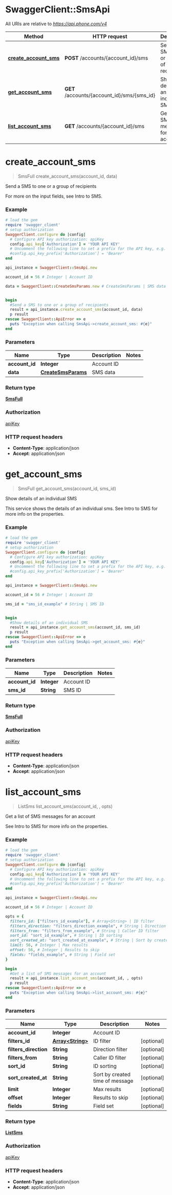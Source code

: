 # SwaggerClient::SmsApi

All URIs are relative to *https://api.phone.com/v4*

Method | HTTP request | Description
------------- | ------------- | -------------
[**create_account_sms**](SmsApi.md#create_account_sms) | **POST** /accounts/{account_id}/sms | Send a SMS to one or a group of recipients
[**get_account_sms**](SmsApi.md#get_account_sms) | **GET** /accounts/{account_id}/sms/{sms_id} | Show details of an individual SMS
[**list_account_sms**](SmsApi.md#list_account_sms) | **GET** /accounts/{account_id}/sms | Get a list of SMS messages for an account


# **create_account_sms**
> SmsFull create_account_sms(account_id, data)

Send a SMS to one or a group of recipients

For more on the input fields, see Intro to SMS.

### Example
```ruby
# load the gem
require 'swagger_client'
# setup authorization
SwaggerClient.configure do |config|
  # Configure API key authorization: apiKey
  config.api_key['Authorization'] = 'YOUR API KEY'
  # Uncomment the following line to set a prefix for the API key, e.g. 'Bearer' (defaults to nil)
  #config.api_key_prefix['Authorization'] = 'Bearer'
end

api_instance = SwaggerClient::SmsApi.new

account_id = 56 # Integer | Account ID

data = SwaggerClient::CreateSmsParams.new # CreateSmsParams | SMS data


begin
  #Send a SMS to one or a group of recipients
  result = api_instance.create_account_sms(account_id, data)
  p result
rescue SwaggerClient::ApiError => e
  puts "Exception when calling SmsApi->create_account_sms: #{e}"
end
```

### Parameters

Name | Type | Description  | Notes
------------- | ------------- | ------------- | -------------
 **account_id** | **Integer**| Account ID | 
 **data** | [**CreateSmsParams**](CreateSmsParams.md)| SMS data | 

### Return type

[**SmsFull**](SmsFull.md)

### Authorization

[apiKey](../README.md#apiKey)

### HTTP request headers

 - **Content-Type**: application/json
 - **Accept**: application/json



# **get_account_sms**
> SmsFull get_account_sms(account_id, sms_id)

Show details of an individual SMS

This service shows the details of an individual sms. See Intro to SMS for more info on the properties.

### Example
```ruby
# load the gem
require 'swagger_client'
# setup authorization
SwaggerClient.configure do |config|
  # Configure API key authorization: apiKey
  config.api_key['Authorization'] = 'YOUR API KEY'
  # Uncomment the following line to set a prefix for the API key, e.g. 'Bearer' (defaults to nil)
  #config.api_key_prefix['Authorization'] = 'Bearer'
end

api_instance = SwaggerClient::SmsApi.new

account_id = 56 # Integer | Account ID

sms_id = "sms_id_example" # String | SMS ID


begin
  #Show details of an individual SMS
  result = api_instance.get_account_sms(account_id, sms_id)
  p result
rescue SwaggerClient::ApiError => e
  puts "Exception when calling SmsApi->get_account_sms: #{e}"
end
```

### Parameters

Name | Type | Description  | Notes
------------- | ------------- | ------------- | -------------
 **account_id** | **Integer**| Account ID | 
 **sms_id** | **String**| SMS ID | 

### Return type

[**SmsFull**](SmsFull.md)

### Authorization

[apiKey](../README.md#apiKey)

### HTTP request headers

 - **Content-Type**: application/json
 - **Accept**: application/json



# **list_account_sms**
> ListSms list_account_sms(account_id, , opts)

Get a list of SMS messages for an account

See Intro to SMS for more info on the properties.

### Example
```ruby
# load the gem
require 'swagger_client'
# setup authorization
SwaggerClient.configure do |config|
  # Configure API key authorization: apiKey
  config.api_key['Authorization'] = 'YOUR API KEY'
  # Uncomment the following line to set a prefix for the API key, e.g. 'Bearer' (defaults to nil)
  #config.api_key_prefix['Authorization'] = 'Bearer'
end

api_instance = SwaggerClient::SmsApi.new

account_id = 56 # Integer | Account ID

opts = { 
  filters_id: ["filters_id_example"], # Array<String> | ID filter
  filters_direction: "filters_direction_example", # String | Direction filter
  filters_from: "filters_from_example", # String | Caller ID filter
  sort_id: "sort_id_example", # String | ID sorting
  sort_created_at: "sort_created_at_example", # String | Sort by created time of message
  limit: 56, # Integer | Max results
  offset: 56, # Integer | Results to skip
  fields: "fields_example", # String | Field set
}

begin
  #Get a list of SMS messages for an account
  result = api_instance.list_account_sms(account_id, , opts)
  p result
rescue SwaggerClient::ApiError => e
  puts "Exception when calling SmsApi->list_account_sms: #{e}"
end
```

### Parameters

Name | Type | Description  | Notes
------------- | ------------- | ------------- | -------------
 **account_id** | **Integer**| Account ID | 
 **filters_id** | [**Array&lt;String&gt;**](String.md)| ID filter | [optional] 
 **filters_direction** | **String**| Direction filter | [optional] 
 **filters_from** | **String**| Caller ID filter | [optional] 
 **sort_id** | **String**| ID sorting | [optional] 
 **sort_created_at** | **String**| Sort by created time of message | [optional] 
 **limit** | **Integer**| Max results | [optional] 
 **offset** | **Integer**| Results to skip | [optional] 
 **fields** | **String**| Field set | [optional] 

### Return type

[**ListSms**](ListSms.md)

### Authorization

[apiKey](../README.md#apiKey)

### HTTP request headers

 - **Content-Type**: application/json
 - **Accept**: application/json



